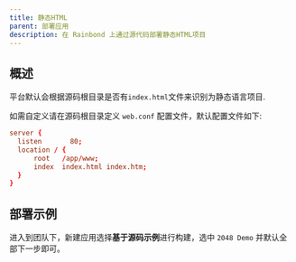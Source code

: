 ```yaml
---
title: 静态HTML
parent: 部署应用
description: 在 Rainbond 上通过源代码部署静态HTML项目
---
```


## 概述

平台默认会根据源码根目录是否有`index.html`文件来识别为静态语言项目.

如需自定义请在源码根目录定义 `web.conf` 配置文件，默认配置文件如下:

```conf
server {
  listen       80;
  location / {
      root   /app/www;
      index  index.html index.htm;
  }
}
```

## 部署示例

进入到团队下，新建应用选择**基于源码示例**进行构建，选中 `2048 Demo` 并默认全部下一步即可。
